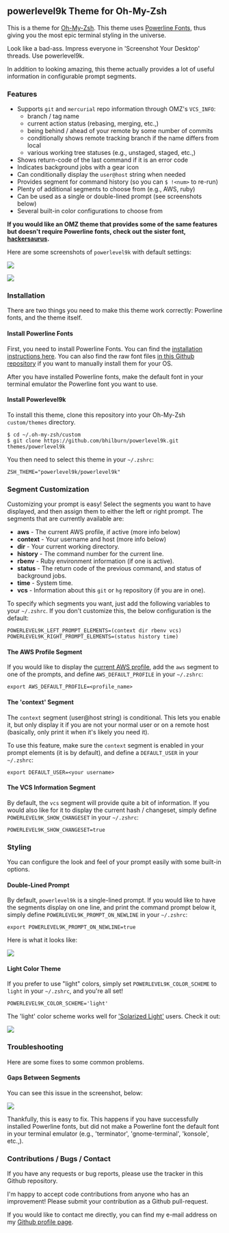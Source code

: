 ## powerlevel9k Theme for Oh-My-Zsh

This is a theme for [Oh-My-Zsh](https://github.com/robbyrussell/oh-my-zsh). This
theme uses [Powerline Fonts](https://github.com/Lokaltog/powerline-fonts), thus
giving you the most epic terminal styling in the universe.

Look like a bad-ass. Impress everyone in 'Screenshot Your Desktop' threads. Use powerlevel9k.

In addition to looking amazing, this theme actually provides a lot of useful
information in configurable prompt segments.

### Features

* Supports `git` and `mercurial` repo information through OMZ's `VCS_INFO`:
    * branch / tag name
    * current action status (rebasing, merging, etc.,)
    * being behind / ahead of your remote by some number of commits
    * conditionally shows remote tracking branch if the name differs from local
    * various working tree statuses (e.g., unstaged, staged, etc.,)
* Shows return-code of the last command if it is an error code
* Indicates background jobs with a gear icon
* Can conditionally display the `user@host` string when needed
* Provides segment for command history (so you can `$ !<num>` to re-run)
* Plenty of additional segments to choose from (e.g., AWS, ruby)
* Can be used as a single or double-lined prompt (see screenshots below)
* Several built-in color configurations to choose from

**If you would like an OMZ theme that provides some of the same features but
doesn't require Powerline fonts, check out the sister font,
[hackersaurus](https://github.com/bhilburn/hackersaurus).**

Here are some screenshots of `powerlevel9k` with default settings:

![](http://bhilburn.org/content/images/2014/12/powerlevel9k.png)

![](http://bhilburn.org/content/images/2015/01/pl9k-improved.png)


### Installation

There are two things you need to make this theme work correctly: Powerline
fonts, and the theme itself.

#### Install Powerline Fonts
First, you need to install Powerline Fonts. You can find the [installation
instructions
here](https://powerline.readthedocs.org/en/latest/installation/linux.html#fonts-installation).
You can also find the raw font files [in this Github
repository](https://github.com/powerline/fonts) if you want to manually install
them for your OS.

After you have installed Powerline fonts, make the default font in your terminal
emulator the Powerline font you want to use.

#### Install Powerlevel9k

To install this theme, clone this repository into your Oh-My-Zsh `custom/themes`
directory.

    $ cd ~/.oh-my-zsh/custom
    $ git clone https://github.com/bhilburn/powerlevel9k.git themes/powerlevel9k

You then need to select this theme in your `~/.zshrc`:

    ZSH_THEME="powerlevel9k/powerlevel9k"

### Segment Customization

Customizing your prompt is easy! Select the segments you want to have displayed,
and then assign them to either the left or right prompt. The segments that are
currently available are:

* **aws** - The current AWS profile, if active (more info below)
* **context** - Your username and host (more info below)
* **dir** - Your current working directory.
* **history** - The command number for the current line.
* **rbenv** - Ruby environment information (if one is active).
* **status** - The return code of the previous command, and status of background jobs.
* **time** - System time.
* **vcs** - Information about this `git` or `hg` repository (if you are in one).

To specify which segments you want, just add the following variables to your
`~/.zshrc`. If you don't customize this, the below configuration is the default:

    POWERLEVEL9K_LEFT_PROMPT_ELEMENTS=(context dir rbenv vcs)
    POWERLEVEL9K_RIGHT_PROMPT_ELEMENTS=(status history time)

#### The AWS Profile Segment

If you would like to display the [current AWS
profile](http://docs.aws.amazon.com/cli/latest/userguide/installing.html), add
the `aws` segment to one of the prompts, and define `AWS_DEFAULT_PROFILE` in
your `~/.zshrc`:

    export AWS_DEFAULT_PROFILE=<profile_name>

#### The 'context' Segment

The `context` segment (user@host string) is conditional. This lets you enable it, but only display
it if you are not your normal user or on a remote host (basically, only print it
when it's likely you need it).

To use this feature, make sure the `context` segment is enabled in your prompt
elements (it is by default), and define a `DEFAULT_USER` in your `~/.zshrc`:

    export DEFAULT_USER=<your username>

#### The VCS Information Segment

By default, the `vcs` segment will provide quite a bit of information. If you
would also like for it to display the current hash / changeset, simply define
`POWERLEVEL9K_SHOW_CHANGESET` in your `~/.zshrc`:

    POWERLEVEL9K_SHOW_CHANGESET=true

### Styling

You can configure the look and feel of your prompt easily with some built-in
options.

#### Double-Lined Prompt

By default, `powerlevel9k` is a single-lined prompt. If you would like to have
the segments display on one line, and print the command prompt below it, simply
define `POWERLEVEL9K_PROMPT_ON_NEWLINE` in your `~/.zshrc`:

    export POWERLEVEL9K_PROMPT_ON_NEWLINE=true

Here is what it looks like:

![](http://bhilburn.org/content/images/2015/03/double-line.png)

#### Light Color Theme

If you prefer to use "light" colors, simply set `POWERLEVEL9K_COLOR_SCHEME`
to `light` in your `~/.zshrc`, and you're all set!

    POWERLEVEL9K_COLOR_SCHEME='light'

The 'light' color scheme works well for ['Solarized
Light'](https://github.com/altercation/solarized) users. Check it out:

![](http://bhilburn.org/content/images/2015/03/solarized-light.png)

### Troubleshooting

Here are some fixes to some common problems.

#### Gaps Between Segments

You can see this issue in the screenshot, below:

![](http://bhilburn.org/content/images/2014/12/font_issue.png)

Thankfully, this is easy to fix. This happens if you have successfully installed
Powerline fonts, but did not make a Powerline font the default font in your
terminal emulator (e.g., 'terminator', 'gnome-terminal', 'konsole', etc.,).

### Contributions / Bugs / Contact

If you have any requests or bug reports, please use the tracker in this Github
repository.

I'm happy to accept code contributions from anyone who has an improvement!
Please submit your contribution as a Github pull-request.

If you would like to contact me directly, you can find my e-mail address on my
[Github profile page](https://github.com/bhilburn).

